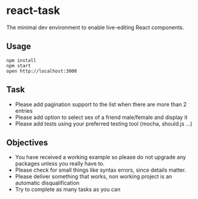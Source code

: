 # react-task

The minimal dev environment to enable live-editing React components.

## Usage

```
npm install
npm start
open http://localhost:3000
```

## Task

- Please add pagination support to the list when there are more than 2 entries
- Please add option to select sex of a friend male/female and display it
- Please add tests using your preferred testing tool (mocha, should.js ...)

## Objectives

- You have received a working example so please do not upgrade any packages unless you really have to.
- Please check for small things like syntax errors, since details matter.
- Please deliver something that works, non working project is an automatic disqualification
- Try to complete as many tasks as you can
